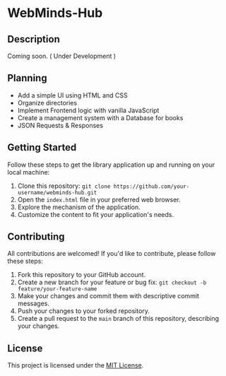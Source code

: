 # WebMinds-Hub

## Description
Coming soon. ( Under Development )


## Planning

- Add a simple UI using HTML and CSS
- Organize directories
- Implement Frontend logic with vanilla JavaScript
- Create a management system with a Database for books
- JSON Requests & Responses

## Getting Started

Follow these steps to get the library application up and running on your local machine:

1. Clone this repository: `git clone https://github.com/your-username/webminds-hub.git`
2. Open the `index.html` file in your preferred web browser.
3. Explore the mechanism of the application.
4. Customize the content to fit your application's needs.

## Contributing

All contributions are welcomed! If you'd like to contribute, please follow these steps:

1. Fork this repository to your GitHub account.
2. Create a new branch for your feature or bug fix: `git checkout -b feature/your-feature-name`
3. Make your changes and commit them with descriptive commit messages.
4. Push your changes to your forked repository.
5. Create a pull request to the `main` branch of this repository, describing your changes.

## License

This project is licensed under the [MIT License](LICENSE).
